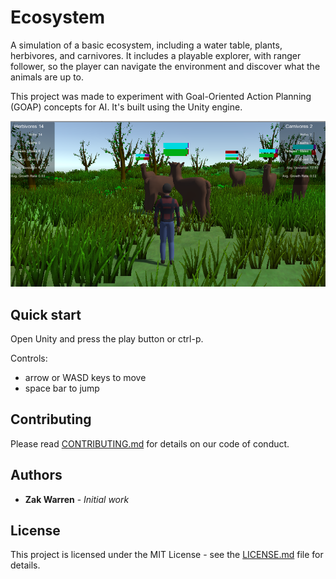 # Ecosystem

A simulation of a basic ecosystem, including a water table,
plants, herbivores, and carnivores. It includes a playable
explorer, with ranger follower, so the player can navigate
the environment and discover what the animals are up to.

This project was made to experiment with Goal-Oriented
Action Planning (GOAP) concepts for AI. It's built using
the Unity engine.

![Exploring the park](screenshot.png "Exploring the park")

## Quick start

Open Unity and press the play button or ctrl-p.

Controls:

* arrow or WASD keys to move
* space bar to jump

## Contributing

Please read [CONTRIBUTING.md](CONTRIBUTING.md) for details
on our code of conduct.

## Authors

* **Zak Warren** - *Initial work*

## License

This project is licensed under the MIT License - see the
[LICENSE.md](LICENSE.md) file for details.

